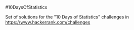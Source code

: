 #10DaysOfStatistics

Set of solutions for the "10 Days of Statistics" challenges in https://www.hackerrank.com/challenges
